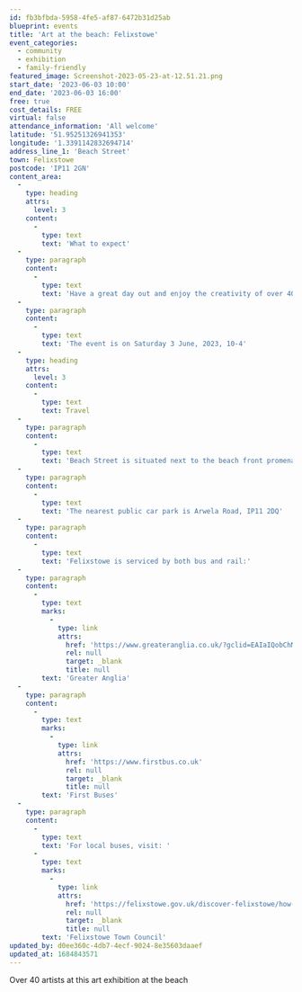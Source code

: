 ```yaml
---
id: fb3bfbda-5958-4fe5-af87-6472b31d25ab
blueprint: events
title: 'Art at the beach: Felixstowe'
event_categories:
  - community
  - exhibition
  - family-friendly
featured_image: Screenshot-2023-05-23-at-12.51.21.png
start_date: '2023-06-03 10:00'
end_date: '2023-06-03 16:00'
free: true
cost_details: FREE
virtual: false
attendance_information: 'All welcome'
latitude: '51.95251326941353'
longitude: '1.3391142832694714'
address_line_1: 'Beach Street'
town: Felixstowe
postcode: 'IP11 2GN'
content_area:
  -
    type: heading
    attrs:
      level: 3
    content:
      -
        type: text
        text: 'What to expect'
  -
    type: paragraph
    content:
      -
        type: text
        text: 'Have a great day out and enjoy the creativity of over 40 artists at Art at the Beach, Felixstowe. This is a family friendly event with lots to see and do including art workshops.'
  -
    type: paragraph
    content:
      -
        type: text
        text: 'The event is on Saturday 3 June, 2023, 10-4'
  -
    type: heading
    attrs:
      level: 3
    content:
      -
        type: text
        text: Travel
  -
    type: paragraph
    content:
      -
        type: text
        text: 'Beach Street is situated next to the beach front promenade, Felixstowe.'
  -
    type: paragraph
    content:
      -
        type: text
        text: 'The nearest public car park is Arwela Road, IP11 2DQ'
  -
    type: paragraph
    content:
      -
        type: text
        text: 'Felixstowe is serviced by both bus and rail:'
  -
    type: paragraph
    content:
      -
        type: text
        marks:
          -
            type: link
            attrs:
              href: 'https://www.greateranglia.co.uk/?gclid=EAIaIQobChMIr9vPzrKL_wIVcp9oCR27Kg3CEAAYASAAEgJp4fD_BwE'
              rel: null
              target: _blank
              title: null
        text: 'Greater Anglia'
  -
    type: paragraph
    content:
      -
        type: text
        marks:
          -
            type: link
            attrs:
              href: 'https://www.firstbus.co.uk'
              rel: null
              target: _blank
              title: null
        text: 'First Buses'
  -
    type: paragraph
    content:
      -
        type: text
        text: 'For local buses, visit: '
      -
        type: text
        marks:
          -
            type: link
            attrs:
              href: 'https://felixstowe.gov.uk/discover-felixstowe/how-to-get-here/getting-here-by-bus/'
              rel: null
              target: _blank
              title: null
        text: 'Felixstowe Town Council'
updated_by: d0ee360c-4db7-4ecf-9024-8e35603daaef
updated_at: 1684843571
---
```

Over 40 artists at this art exhibition at the beach